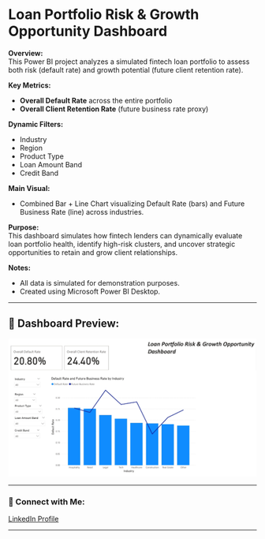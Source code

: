 # Loan Portfolio Risk & Growth Opportunity Dashboard

**Overview:**  
This Power BI project analyzes a simulated fintech loan portfolio to assess both risk (default rate) and growth potential (future client retention rate).  

**Key Metrics:**
- **Overall Default Rate** across the entire portfolio
- **Overall Client Retention Rate** (future business rate proxy)

**Dynamic Filters:**
- Industry
- Region
- Product Type
- Loan Amount Band
- Credit Band

**Main Visual:**  
- Combined Bar + Line Chart visualizing Default Rate (bars) and Future Business Rate (line) across industries.

**Purpose:**  
This dashboard simulates how fintech lenders can dynamically evaluate loan portfolio health, identify high-risk clusters, and uncover strategic opportunities to retain and grow client relationships.

**Notes:**  
- All data is simulated for demonstration purposes.
- Created using Microsoft Power BI Desktop.

---

## 📸 Dashboard Preview:

![Loan Portfolio Dashboard Screenshot](Screenshot_28-4-2025_164017_.jpeg)

---

### 🚀 Connect with Me:  
[LinkedIn Profile](https://linkedin.com/in/YOUR-LINKEDIN-URL)

---
